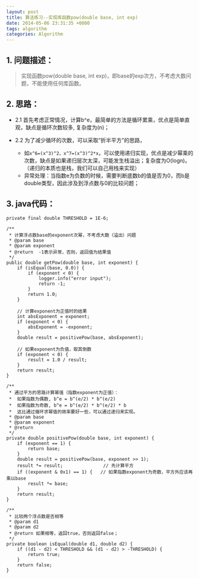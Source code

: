 ```yaml
---
layout: post
title: 算法练习--实现库函数pow(double base, int exp)
date: 2014-05-06 23:31:35 +0800
tags: algorithm
categories: Algorithm
---
```


## 1. 问题描述：

> 实现函数pow(double base, int exp)，即base的exp次方，不考虑大数问题，不能使用任何库函数。

<!-- more -->

## 2. 思路：

+ 2.1 首先考虑正常情况，计算b^e，最简单的方法是循环累乘，优点是简单直观，缺点是循环次数较多, 复杂度为(n)；

+ 2.2 为了减少循环的次数，可以采取“折半平方”的思路，
  - 如`x^6=(x^3)^2，x^7=(x^3)^2*x`，可以使用递归实现，优点是减少幂乘的次数，缺点是如果递归层次太深，可能发生栈溢出；复杂度为O(logn)。（递归的本质也是栈，我们可以自己用栈来实现）
  - 异常处理：当指数e为负数的时候，需要判断底数b的值是否为0，而b是double类型，因此涉及到浮点数与0的比较问题；

## 3. java代码：

	private final double THRESHOLD = 1E-6;

	/**
	 * 计算浮点数base的exponent次幂，不考虑大数（溢出）问题
	 * @param base
	 * @param exponent
	 * @return  -1表示异常，否则，返回值为结果值
	 */
	public double getPow(double base, int exponent) {
		if (isEqual(base, 0.0)) {
			if (exponent < 0) {
				logger.info("error input");
				return -1;
			}
			return 1.0;
		}

		// 计算exponent为正值时的结果
		int absExponent = exponent;
		if (exponent < 0) {
			absExponent = -exponent;
		}
		double result = positivePow(base, absExponent);

		// 如果exponent为负值，取其倒数
		if (exponent < 0) {
			result = 1.0 / result;
		}
		return result;
	}

	/**
	 * 通过平方的思路计算幂值（指数exponent为正值）：
	 *  如果指数为偶数, b^e = b^(e/2) * b^(e/2)
	 *  如果指数为奇数, b^e = b^(e/2) * b^(e/2) * b
	 *  这比通过循环求幂值的效率要好一些，可以通过递归来实现。
	 * @param base
	 * @param exponent
	 * @return
	 */
	private double positivePow(double base, int exponent) {
		if (exponent == 1) {
			return base;
		}
		double result = positivePow(base, exponent >> 1);
		result *= result;               // 先计算平方
		if ((exponent & 0x1) == 1) {   // 如果指数exponent为奇数，平方外应该再乘以base
			result *= base;
		}
		return result;
	}

	/**
	 * 比较两个浮点数是否相等
	 * @param d1
	 * @param d2
	 * @return 如果相等，返回true，否则返回false；
	 */
	private boolean isEqual(double d1, double d2) {
		if ((d1 - d2) < THRESHOLD && (d1 - d2) > -THRESHOLD) {
			return true;
		}
		return false;
	}
